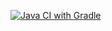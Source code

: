 [![Java CI with Gradle](https://github.com/Nopock/ImageHosting/actions/workflows/gradle.yml/badge.svg?branch=main)](https://github.com/Nopock/ImageHosting/actions/workflows/gradle.yml)
